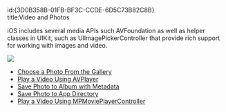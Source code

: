 id:{3D0B358B-01FB-BF3C-CCDE-6D5C73B82C8B}  
title:Video and Photos  

iOS includes several media APIs such AVFoundation as well as helper classes
in UIKit, such as UIImagePickerController that provide rich support for working
with images and video.

 [ ![](Images/Image_Picker.png)](Images/Image_Picker.png)

-   [Choose a Photo From the Gallery](/recipes/ios/media/video_and_photos/choose_a_photo_from_the_gallery)
-   [Play a Video Using AVPlayer](/recipes/ios/media/video_and_photos/play_a_video_using_avplayer)
-   [Save Photo to Album with Metadata](/recipes/ios/media/video_and_photos/save_photo_to_album_with_metadata)
-   [Save Photo to App Directory](/recipes/ios/media/video_and_photos/save_photo_to_app_directory)
-   [Play a Video Using MPMoviePlayerController](/recipes/ios/media/video_and_photos/play_a_video_using_mpmovieplayercontroller)
